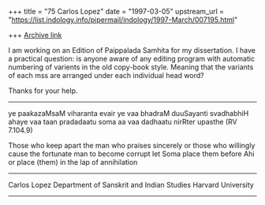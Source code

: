 +++
title = "75 Carlos Lopez"
date = "1997-03-05"
upstream_url = "https://list.indology.info/pipermail/indology/1997-March/007195.html"

+++
[Archive link](https://list.indology.info/pipermail/indology/1997-March/007195.html)


I am working on an Edition of Paippalada Samhita for my dissertation.  I
have a practical question: is anyone aware of any editing program with
automatic numbering of varients in the old copy-book style.  Meaning that
the variants of each mss are arranged under each individual head word?

Thanks for your help.

******************************************************************************
ye paakazaMsaM viharanta evair ye vaa bhadraM duuSayanti svadhabhiH
ahaye vaa taan pradadaatu soma aa vaa dadhaatu nirRter upasthe (RV 7.104.9)

Those who keep apart the man who praises sincerely or those who willingly 
cause the fortunate man to become corrupt 
let Soma place them before Ahi or place (them) in the lap of annihilation
******************************************************************************
Carlos Lopez
Department of Sanskrit and Indian Studies       Harvard University
******************************************************************************





